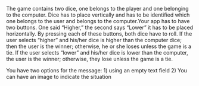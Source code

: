 The game contains two dice, one belongs to the player and one belonging to the computer. Dice has to place vertically and has to be identified which one belongs to the user and belongs to the computer.Your app has to have two buttons. One said “Higher,”   the second says “Lower” it has to be placed horizontally.
  By pressing each of these buttons, both dice have to roll. 
  If the user selects “higher” and his/her dice is higher than the computer dice; then the user is the winner; otherwise, he or she loses unless the game is a tie.
  If the user selects “lower” and his/her dice is lower than the computer, the user is the winner; otherwise, they lose unless the game is a tie.

You have two options for the message: 1) using an empty text field  2) You can have an image to indicate the situation 
